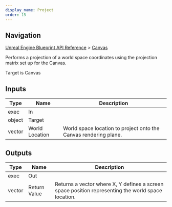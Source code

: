 ```yaml
---
display_name: Project
order: 15
---
```

## Navigation

[Unreal Engine Blueprint API Reference](https://dev.epicgames.com/documentation/en-us/unreal-engine/BlueprintAPI) > [Canvas](https://dev.epicgames.com/documentation/en-us/unreal-engine/BlueprintAPI/Canvas)

Performs a projection of a world space coordinates using the projection matrix set up for the Canvas.

Target is Canvas

## Inputs

| Type | Name | Description |
| --- | --- | --- |
| exec | In |  |
| object | Target |  |
| vector | World Location | World space location to project onto the Canvas rendering plane. |

## Outputs

| Type | Name | Description |
| --- | --- | --- |
| exec | Out |  |
| vector | Return Value | Returns a vector where X, Y defines a screen space position representing the world space location. |
